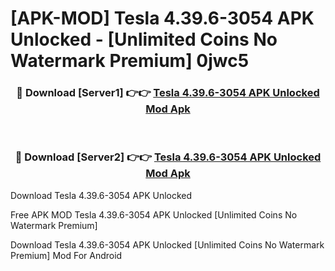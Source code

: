 # [APK-MOD] Tesla 4.39.6-3054 APK Unlocked - [Unlimited Coins No Watermark Premium] 0jwc5



<div align="center">
<h3>🔴 Download [Server1] 👉👉 <a href="https://momento.my/?title=Tesla_4.39.6-3054_APK_Unlocked">Tesla 4.39.6-3054 APK Unlocked Mod Apk</a></h3><br>

<h3>🔴 Download [Server2] 👉👉 <a href="https://momento.my/?title=Tesla_4.39.6-3054_APK_Unlocked">Tesla 4.39.6-3054 APK Unlocked Mod Apk</a></h3>
</div>



Download Tesla 4.39.6-3054 APK Unlocked 

Free APK MOD Tesla 4.39.6-3054 APK Unlocked [Unlimited Coins No Watermark Premium]

Download Tesla 4.39.6-3054 APK Unlocked [Unlimited Coins No Watermark Premium] Mod For Android
